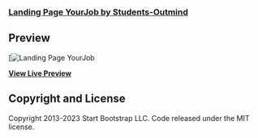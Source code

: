 ### [Landing Page YourJob by Students-Outmind](https://sharonbarrial.github.io/TF-YourJob/)

## Preview

[![Landing Page YourJob](https://sharonbarrial.github.io/TF-YourJob/)

**[View Live Preview](https://sharonbarrial.github.io/TF-YourJob/)**

## Copyright and License

Copyright 2013-2023 Start Bootstrap LLC. Code released under the MIT license.
